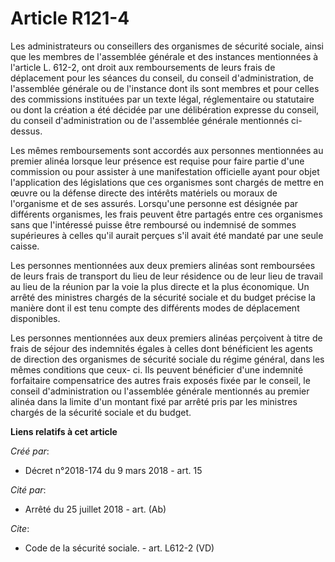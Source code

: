 # Article R121-4

Les administrateurs ou conseillers des organismes de sécurité sociale, ainsi que les membres de l'assemblée générale et des
instances mentionnées à l'article L. 612-2, ont droit aux remboursements de leurs frais de déplacement pour les séances du
conseil, du conseil d'administration, de l'assemblée générale ou de l'instance dont ils sont membres et pour celles des
commissions instituées par un texte légal, réglementaire ou statutaire ou dont la création a été décidée par une délibération
expresse du conseil, du conseil d'administration ou de l'assemblée générale mentionnés ci-dessus. 

Les mêmes remboursements sont accordés aux personnes mentionnées au premier alinéa lorsque leur présence est requise pour
faire partie d'une commission ou pour assister à une manifestation officielle ayant pour objet l'application des législations
que ces organismes sont chargés de mettre en œuvre ou la défense directe des intérêts matériels ou moraux de l'organisme et
de ses assurés. Lorsqu'une personne est désignée par différents organismes, les frais peuvent être partagés entre ces
organismes sans que l'intéressé puisse être remboursé ou indemnisé de sommes supérieures à celles qu'il aurait perçues s'il
avait été mandaté par une seule caisse. 

Les personnes mentionnées aux deux premiers alinéas sont remboursées de leurs frais de transport du lieu de leur résidence ou
de leur lieu de travail au lieu de la réunion par la voie la plus directe et la plus économique. Un arrêté des ministres
chargés de la sécurité sociale et du budget précise la manière dont il est tenu compte des différents modes de déplacement
disponibles. 

Les personnes mentionnées aux deux premiers alinéas perçoivent à titre de frais de séjour des indemnités égales à celles dont
bénéficient les agents de direction des organismes de sécurité sociale du régime général, dans les mêmes conditions que ceux-
ci. Ils peuvent bénéficier d'une indemnité forfaitaire compensatrice des autres frais exposés fixée par le conseil, le
conseil d'administration ou l'assemblée générale mentionnés au premier alinéa dans la limite d'un montant fixé par arrêté
pris par les ministres chargés de la sécurité sociale et du budget.

**Liens relatifs à cet article**

_Créé par_:

  - Décret n°2018-174 du 9 mars 2018 - art. 15

_Cité par_:

  - Arrêté du 25 juillet 2018 - art. (Ab)

_Cite_:

  - Code de la sécurité sociale. - art. L612-2 (VD)
